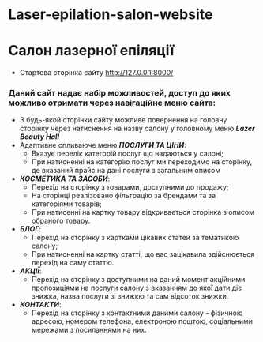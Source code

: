 # Laser-epilation-salon-website


# Салон лазерної епіляції
* Стартова сторінка сайту http://127.0.0.1:8000/

### Даний сайт надає набір можливостей, доступ до яких можливо отримати через навігаційне меню сайта:
* З будь-якой сторінки сайту можливе повернення на головну сторінку через натиснення на назву салону у головному меню
  ___Lazer Beauty Hall___
* Адаптивне спливаюче меню ___ПОСЛУГИ ТА ЦІНИ___:
  * Вказує перелік категорій послуг що надаються у салоні;
  * При натисненні на категорію послуг ми переходимо на сторінку, де вказаний прайс на дані послуги з загальним описом
* ___КОСМЕТИКА ТА ЗАСОБИ___:
  * Перехід на сторінку з товарами, доступними до продажу;
  * На сторінці реалізовано фільтрацію за брендами та за категоріями товарів;
  * При натисенні на картку товару відкривається сторінка з описом обраного товару.
* ___БЛОГ___:
  * Перехід на сторінку з картками цікавих статей за тематикою салону;
  * При натисненні на картку статті, що вас зацікавила здійснюється перехід на саму статтю.
* ___АКЦІЇ___:
  * Перехід на сторінку з доступними на даний момент акційними пропозиціями на послуги салону
    з вказанням до якої дати діє знижка, назва послуги зі знижкю та сам відсоток знижки.
* ___КОНТАКТИ___:
  * Перехід на сторінку з контактними даними салону - фізичною адресою, номером телефона,
    електроною поштою, соціальними мережами з посиланнями на них.

